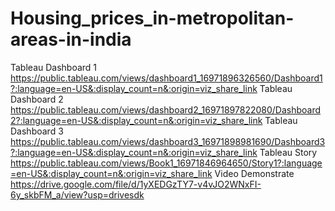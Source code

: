# Housing_prices_in-metropolitan-areas-in-india
Tableau Dashboard 1 https://public.tableau.com/views/dashboard1_16971896326560/Dashboard1?:language=en-US&:display_count=n&:origin=viz_share_link
Tableau Dashboard 2 https://public.tableau.com/views/dashboard2_16971897822080/Dashboard2?:language=en-US&:display_count=n&:origin=viz_share_link
Tableau Dashboard 3 https://public.tableau.com/views/dashboard3_16971898981690/Dashboard3?:language=en-US&:display_count=n&:origin=viz_share_link
Tableau Story https://public.tableau.com/views/Book1_16971846964650/Story1?:language=en-US&:display_count=n&:origin=viz_share_link
Video Demonstrate https://drive.google.com/file/d/1yXEDGzTY7-v4vJO2WNxFI-6y_skbFM_a/view?usp=drivesdk
